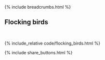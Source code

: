 {% include breadcrumbs.html %}

## Flocking birds
<div class="header_line"><br/></div>

{% include_relative code/flocking_birds.html %}

<p style="clear: both;"></p>

{% include share_buttons.html %}